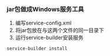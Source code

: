 ### jar包做成Windows服务工具
1. 编写service-config.xml
2. 将jar包放在与这两个文件的同一目录下
3. 运行service-builder安装服务
```cmd
service-builder install
```
